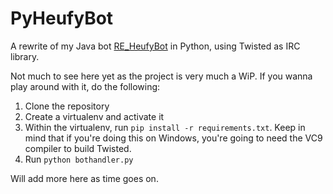 PyHeufyBot
==========

A rewrite of my Java bot [RE_HeufyBot](https://github.com/Heufneutje/RE_HeufyBot) in Python, using Twisted as IRC library.

Not much to see here yet as the project is very much a WiP. If you wanna play around with it, do the following:

1. Clone the repository
2. Create a virtualenv and activate it
3. Within the virtualenv, run `pip install -r requirements.txt`. Keep in mind that if you're doing this on Windows, you're going to need the VC9 compiler to build Twisted.
4. Run `python bothandler.py`

Will add more here as time goes on.
